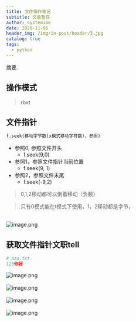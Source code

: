 ```yaml
---
title: 文件操作笔记
subtitle: 文章暂存
author: systemime
date: 2020-11-06
header_img: /img/in-post/header/3.jpg
catalog: true
tags:
  - python
---
```

摘要.

<!-- more -->
<a name="CKH6P"></a>
## 操作模式
> rbxt



<a name="yZbYP"></a>
## 文件指针
```python
f.seek(移动字节数(x模式移动字符数)，参照)
```

- 参照0, 参照文件开头
   - f.seek(9,0)
- 参照1，参照文件指针当前位置
   - f.seek(9, 1)
- 参照2，参照文件末尾
   - f.seek(-9,2)



> 0,1,2移动都可以倒着移动（负数）



> 只有0模式能在t模式下使用，1，2移动都是字节，


<br />![image.png](https://cdn.nlark.com/yuque/0/2020/png/663138/1604625026063-a5ef5a34-821e-41ed-983d-6f5555d54d15.png#align=left&display=inline&height=485&margin=%5Bobject%20Object%5D&name=image.png&originHeight=485&originWidth=666&size=164100&status=done&style=none&width=666)
<a name="9qy0h"></a>
## 获取文件指针文职tell
```python
# aaa.txt
123你好
```
![image.png](https://cdn.nlark.com/yuque/0/2020/png/663138/1604624903668-d3dbaceb-36c7-4165-8bf4-2dbeff0cf513.png#align=left&display=inline&height=396&margin=%5Bobject%20Object%5D&name=image.png&originHeight=396&originWidth=661&size=148286&status=done&style=none&width=661)<br />
<br />![image.png](https://cdn.nlark.com/yuque/0/2020/png/663138/1604624953706-d3d1eff7-44de-4a9a-a9ba-d457b05521a8.png#align=left&display=inline&height=587&margin=%5Bobject%20Object%5D&name=image.png&originHeight=587&originWidth=779&size=339054&status=done&style=none&width=779)<br />
<br />![image.png](https://cdn.nlark.com/yuque/0/2020/png/663138/1604625051652-1cd77793-c7e8-4963-82b2-7025911b9250.png#align=left&display=inline&height=592&margin=%5Bobject%20Object%5D&name=image.png&originHeight=592&originWidth=802&size=276678&status=done&style=none&width=802)<br />
<br />![image.png](https://cdn.nlark.com/yuque/0/2020/png/663138/1604625068439-151c07fa-7ecc-4cfc-b762-92f71219af52.png#align=left&display=inline&height=436&margin=%5Bobject%20Object%5D&name=image.png&originHeight=436&originWidth=719&size=156210&status=done&style=none&width=719)<br />
<br />

